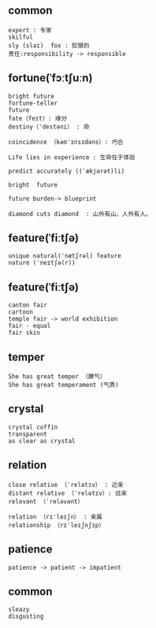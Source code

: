 ## common
```
expert : 专家
skilful
sly (slaɪ)  fox : 狡猾的
责任:responsibility -> responsible
```

## fortune(ˈfɔːtʃuːn)
```
bright future
fortune-teller 
future
fate（feɪt）: 缘分
destiny（ˈdestəni） : 命

coincidence （kəʊˈɪnsɪdəns）: 巧合

Life lies in experience : 生命在于体验

predict accurately ((ˈækjərət)li)

bright  future 

future burden-> blueprint

diamond cuts diamond  : 山外有山，人外有人。

```

## feature(ˈfiːtʃə)
```
unique natural(ˈnætʃrəl) feature
nature (ˈneɪtʃə(r))
```

## feature(ˈfiːtʃə)
```
canton fair 
cartoon
temple fair -> world exhibition
fair - equal 
fair skin
```

## temper
```
She has great temper （脾气）
She has great temperament (气质)
```

## crystal
```
crystal coffin 
transparent
as clear as crystal
```

## relation 
```
close relative （ˈrelətɪv） : 近亲
distant relative （ˈrelətɪv）: 远亲 
relevant （ˈreləvənt）

relation （rɪˈleɪʃn） : 亲属
relationship （rɪˈleɪʃnʃɪp）

```

## patience
```
patience -> patient -> impatient
```


## common
```
sleazy
disgusting
```



